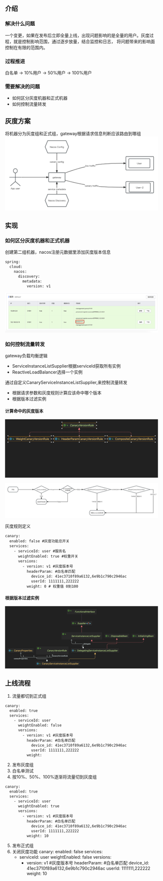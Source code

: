 ## 介绍

### 解决什么问题
一个变更，如果在发布后立即全量上线，出现问题影响的是全量的用户。灰度过程，就是控制影响范围，通过逐步放量，结合监控和日志， 将问题带来的影响面控制在有限的范围内。
### 过程推进
白名单 → 10%用户 → 50%用户 → 100%用户
### 需要解决的问题
* 如何区分灰度机器和正式机器
* 如何控制流量转发

## 灰度方案
将机器分为灰度组和正式组，gateway根据请求信息判断应该路由到哪组
![gateway灰度](./doc/image/gateway%20灰度.jpg)

## 实现
### 如何区分灰度机器和正式机器
创建第二组机器，nacos注册元数据里添加灰度版本信息
```
spring:
  cloud:
    nacos:
      discovery:
        metadata:
          version: v1
```
![灰度nacos](./doc/image/灰度-nacos.png)

### 如何控制流量转发
gateway负载均衡逻辑
+ ServiceInstanceListSupplier根据serviceId获取所有实例
+ ReactiveLoadBalancer选择一个实例

通过自定义CanaryServiceInstanceListSupplier,来控制流量转发
+ 根据请求参数和灰度规则计算应该命中哪个版本
+ 根据版本过滤实例

#### 计算命中的灰度版本
![CanaryVersionRule](./doc/image/CanaryVersionRule.png)

![灰度版本流程](./doc/image/灰度版本流程.jpg)

灰度规则定义
```
canary:
  enabled: false #灰度功能总开关 
  services:
    - serviceId: user #服务名 
      weightEnabled: true #权重开关
      versions:
        - version: v1 #灰度版本号 
          headerParam: #白名单匹配
            device_id: 41ec3710f89a6132,6e9b1c790c2946ac
            userId: 1111111,222222
          weight: 0 # 权重值 0到100
```            

#### 根据版本过滤实例
![CanaryServiceInstanceListSupplier](./doc/image/CanaryServiceInstanceListSupplier.png)


## 上线流程
1. 流量都切到正式组
```
canary:
  enabled: true
  services:
    - serviceId: user
      weightEnabled: false
      versions:
        - version: v1 #灰度版本号 
          headerParam: #白名单匹配
            device_id: 41ec3710f89a6132,6e9b1c790c2946ac
            userId: 1111111,222222
          weight:
```
2. 发布灰度组
3. 白名单测试
4. 按10%、50%、100%逐渐将流量切到灰度组
```
canary:
  enabled: true
  services:
    - serviceId: user
      weightEnabled: true
      versions:
        - version: v1 #灰度版本号 
          headerParam: #白名单匹配
            device_id: 41ec3710f89a6132,6e9b1c790c2946ac
            userId: 1111111,222222
          weight: 10
```
5. 发布正式组
6. 关闭灰度功能
   canary:
   enabled: false
   services:
    - serviceId: user
      weightEnabled: false
      versions:
        - version: v1 #灰度版本号
          headerParam: #白名单匹配
          device_id: 41ec3710f89a6132,6e9b1c790c2946ac
          userId: 1111111,222222
          weight: 10

